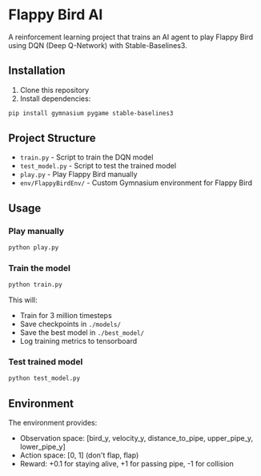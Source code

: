 # Flappy Bird AI

A reinforcement learning project that trains an AI agent to play Flappy Bird using DQN (Deep Q-Network) with Stable-Baselines3.

## Installation

1. Clone this repository
2. Install dependencies:
```bash
pip install gymnasium pygame stable-baselines3
```

## Project Structure

- `train.py` - Script to train the DQN model
- `test_model.py` - Script to test the trained model
- `play.py` - Play Flappy Bird manually
- `env/FlappyBirdEnv/` - Custom Gymnasium environment for Flappy Bird

## Usage

### Play manually
```bash
python play.py
```

### Train the model
```bash
python train.py
```
This will:
- Train for 3 million timesteps
- Save checkpoints in `./models/`
- Save the best model in `./best_model/`
- Log training metrics to tensorboard

### Test trained model
```bash
python test_model.py
```

## Environment

The environment provides:
- Observation space: [bird_y, velocity_y, distance_to_pipe, upper_pipe_y, lower_pipe_y]
- Action space: [0, 1] (don't flap, flap)
- Reward: +0.1 for staying alive, +1 for passing pipe, -1 for collision